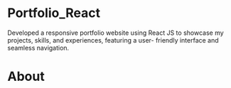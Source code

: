 # Portfolio_React
Developed a responsive portfolio website using React JS to
showcase my projects, skills, and experiences, featuring a user-
friendly interface and seamless navigation.

# About
